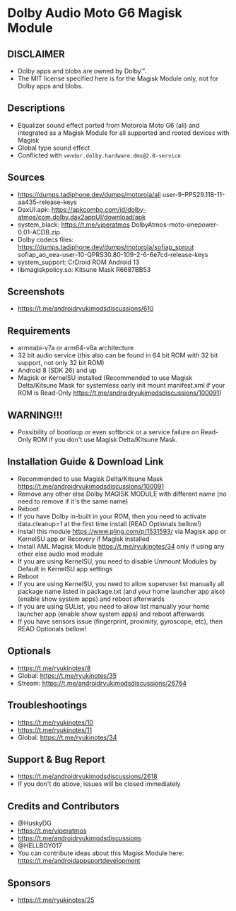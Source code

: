 # Dolby Audio Moto G6 Magisk Module

## DISCLAIMER
- Dolby apps and blobs are owned by Dolby™.
- The MIT license specified here is for the Magisk Module only, not for Dolby apps and blobs.

## Descriptions
- Equalizer sound effect ported from Motorola Moto G6 (ali) and integrated as a Magisk Module for all supported and rooted devices with Magisk
- Global type sound effect
- Conflicted with `vendor.dolby.hardware.dms@2.0-service`

## Sources
- https://dumps.tadiphone.dev/dumps/motorola/ali user-9-PPS29.118-11-aa435-release-keys
- DaxUI.apk: https://apkcombo.com/id/dolby-atmos/com.dolby.dax2appUI/download/apk
- system_black: https://t.me/viperatmos DolbyAtmos-moto-onepower-0.01-ACDB.zip
- Dolby codecs files: https://dumps.tadiphone.dev/dumps/motorola/sofiap_sprout sofiap_ao_eea-user-10-QPRS30.80-109-2-6-6e7cd-release-keys
- system_support: CrDroid ROM Android 13
- libmagiskpolicy.so: Kitsune Mask R6687BB53

## Screenshots
- https://t.me/androidryukimodsdiscussions/610

## Requirements
- armeabi-v7a or arm64-v8a architecture
- 32 bit audio service (this also can be found in 64 bit ROM with 32 bit support, not only 32 bit ROM)
- Android 8 (SDK 26) and up
- Magisk or KernelSU installed (Recommended to use Magisk Delta/Kitsune Mask for systemless early init mount manifest.xml if your ROM is Read-Only https://t.me/androidryukimodsdiscussions/100091)

## WARNING!!!
- Possibility of bootloop or even softbrick or a service failure on Read-Only ROM if you don't use Magisk Delta/Kitsune Mask.

## Installation Guide & Download Link
- Recommended to use Magisk Delta/Kitsune Mask https://t.me/androidryukimodsdiscussions/100091
- Remove any other else Dolby MAGISK MODULE with different name (no need to remove if it's the same name)
- Reboot
- If you have Dolby in-built in your ROM, then you need to activate data.cleanup=1 at the first time install (READ Optionals bellow!)
- Install this module https://www.pling.com/p/1531593/ via Magisk app or KernelSU app or Recovery if Magisk installed
- Install AML Magisk Module https://t.me/ryukinotes/34 only if using any other else audio mod module
- If you are using KernelSU, you need to disable Unmount Modules by Default in KernelSU app settings
- Reboot
- If you are using KernelSU, you need to allow superuser list manually all package name listed in package.txt (and your home launcher app also) (enable show system apps) and reboot afterwards
- If you are using SUList, you need to allow list manually your home launcher app (enable show system apps) and reboot afterwards
- If you have sensors issue (fingerprint, proximity, gyroscope, etc), then READ Optionals bellow!

## Optionals
- https://t.me/ryukinotes/8
- Global: https://t.me/ryukinotes/35
- Stream: https://t.me/androidryukimodsdiscussions/26764

## Troubleshootings
- https://t.me/ryukinotes/10
- https://t.me/ryukinotes/11
- Global: https://t.me/ryukinotes/34

## Support & Bug Report
- https://t.me/androidryukimodsdiscussions/2618
- If you don't do above, issues will be closed immediately

## Credits and Contributors
- @HuskyDG
- https://t.me/viperatmos
- https://t.me/androidryukimodsdiscussions
- @HELLBOY017
- You can contribute ideas about this Magisk Module here: https://t.me/androidappsportdevelopment

## Sponsors
- https://t.me/ryukinotes/25


